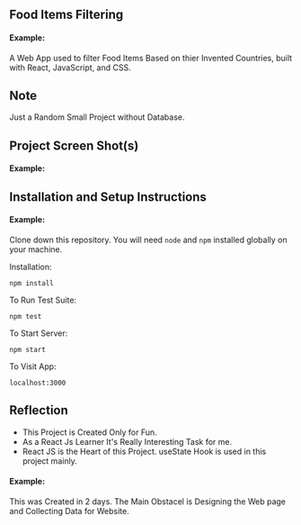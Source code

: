 ## Food Items Filtering

#### Example:


A Web App used to filter Food Items Based on thier Invented Countries, built with React, JavaScript, and CSS.

## Note
Just a Random Small Project without Database. 


## Project Screen Shot(s)

#### Example:   


## Installation and Setup Instructions

#### Example:  

Clone down this repository. You will need `node` and `npm` installed globally on your machine.  

Installation:

`npm install`  

To Run Test Suite:  

`npm test`  

To Start Server:

`npm start`  

To Visit App:

`localhost:3000`  

## Reflection

  - This Project is Created Only for Fun.
  - As a React Js Learner It's Really Interesting Task for me.
  - React JS is the Heart of this Project. useState Hook is used in this project mainly.  

#### Example:  

This was Created in 2 days. The Main Obstacel is Designing the Web page and Collecting Data for Website.

